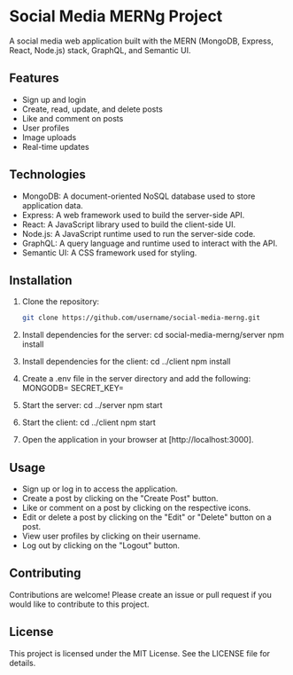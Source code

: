 # Social Media MERNg Project

A social media web application built with the MERN (MongoDB, Express, React, Node.js) stack, GraphQL, and Semantic UI.

## Features

- Sign up and login
- Create, read, update, and delete posts
- Like and comment on posts
- User profiles
- Image uploads
- Real-time updates

## Technologies

- MongoDB: A document-oriented NoSQL database used to store application data.
- Express: A web framework used to build the server-side API.
- React: A JavaScript library used to build the client-side UI.
- Node.js: A JavaScript runtime used to run the server-side code.
- GraphQL: A query language and runtime used to interact with the API.
- Semantic UI: A CSS framework used for styling.

## Installation

1. Clone the repository:

   ```sh
   git clone https://github.com/username/social-media-merng.git

2. Install dependencies for the server: 
    cd social-media-merng/server
    npm install

3. Install dependencies for the client:
    cd ../client
    npm install

4. Create a .env file in the server directory and add the following:
    MONGODB=<your MongoDB connection string>
    SECRET_KEY=<your secret key>

5. Start the server:
    cd ../server
    npm start

6.  Start the client:
    cd ../client
    npm start

7. Open the application in your browser at [http://localhost:3000].

## Usage
- Sign up or log in to access the application.
- Create a post by clicking on the "Create Post" button.
- Like or comment on a post by clicking on the respective icons.
- Edit or delete a post by clicking on the "Edit" or "Delete" button on a post.
- View user profiles by clicking on their username.
- Log out by clicking on the "Logout" button.

## Contributing
Contributions are welcome! Please create an issue or pull request if you would like to contribute to this project.

## License
This project is licensed under the MIT License. See the LICENSE file for details.


